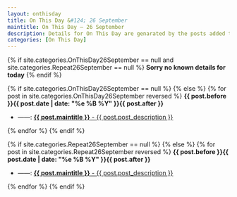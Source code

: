 ```yaml
---
layout: onthisday
title: On This Day &#124; 26 September
maintitle: On This Day — 26 September
description: Details for On This Day are genarated by the posts added to the website so the content is subject to changes/updates over time.
categories: [On This Day]
---
```


{% if site.categories.OnThisDay26September == null and site.categories.Repeat26September == null %}
<strong>Sorry no known details for today</strong>
{% endif %}

{% if site.categories.OnThisDay26September == null %}
{% else %}
{% for post in site.categories.OnThisDay26September reversed %}
<strong>{{ post.before }}{{ post.date | date: "%e %B %Y" }}{{ post.after }}</strong>
<ul>
<li> ——: <a href="{{ post.url }}"><strong>{{ post.maintitle }}</strong> - {{ post.post_description }}</a></li>
</ul>
{% endfor %}
{% endif %}

{% if site.categories.Repeat26September == null %}
{% else %}
{% for post in site.categories.Repeat26September reversed %}
<strong>{{ post.before }}{{ post.date | date: "%e %B %Y" }}{{ post.after }}</strong>
<ul>
<li> ——: <a href="{{ post.url }}"><strong>{{ post.maintitle }}</strong> - {{ post.post_description }}</a></li>
</ul>
{% endfor %}
{% endif %}
